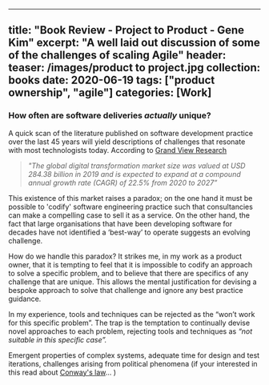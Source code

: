 
---
title: "Book Review - Project to Product - Gene Kim"
excerpt: "A well laid out discussion of some of the challenges of scaling Agile"
header:
  teaser: /images/product to project.jpg
collection: books
date: 2020-06-19
tags: ["product ownership", "agile"]
categories: [Work]
---



### How often are software deliveries _actually_ unique?

A quick scan of the literature published on software development practice over the last 45 years will yield descriptions of challenges that resonate with most technologists today. According to [Grand View Research](https://www.grandviewresearch.com/industry-analysis/digital-transformation-market)

> _"The global digital transformation market size was valued at USD 284.38 billion in 2019 and is expected to expand at a compound annual growth rate (CAGR) of 22.5% from 2020 to 2027”_

This existence of this market raises a paradox; on the one hand it must be possible to 'codify' software engineering practice such that consultancies can make a compelling case to sell it as a service. On the other hand, the fact that large organisations that have been developing software for decades have not identified a ‘best-way’ to operate suggests an evolving challenge. 

How do we handle this paradox? It strikes me, in my work as a product owner, that it is tempting to feel that it is impossible to codify an approach to solve a specific problem, and to believe that there are specifics of any challenge that are unique. This allows the mental justification for devising a bespoke approach to solve that challenge and ignore any best practice guidance.

In my experience, tools and techniques can be rejected as the “won’t work for this specific problem”.
The trap is the temptation to continually devise novel approaches to each problem, rejecting tools and techniques as _“not suitable in this specific case”._

Emergent properties of complex systems, adequate time for design and test iterations, challenges arising from political phenomena (if your interested in this read about [Conway's law](https://en.wikipedia.org/wiki/Conway%27s_law)... )

